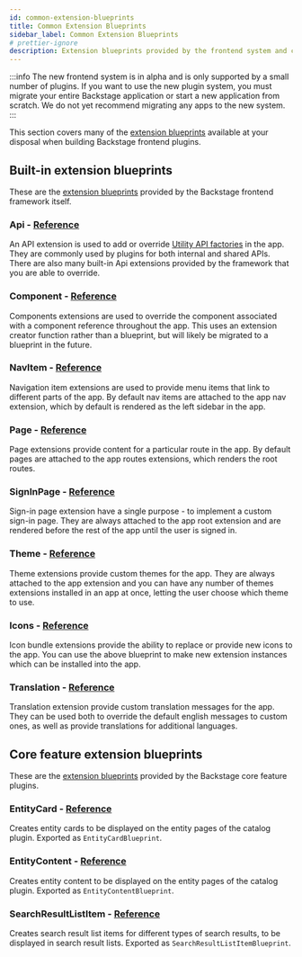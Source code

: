 ```yaml
---
id: common-extension-blueprints
title: Common Extension Blueprints
sidebar_label: Common Extension Blueprints
# prettier-ignore
description: Extension blueprints provided by the frontend system and core features
---
```


:::info
The new frontend system is in alpha and is only supported by a small number of plugins. If you want to use the new
plugin system, you must migrate your entire Backstage application or start a new application from scratch. We do not yet
recommend migrating any apps to the new system.
:::

This section covers many of the [extension blueprints](../architecture/23-extension-blueprints.md) available at your disposal when building Backstage frontend plugins.

## Built-in extension blueprints

These are the [extension blueprints](../architecture/23-extension-blueprints.md) provided by the Backstage frontend framework itself.

### Api - [Reference](../../reference/frontend-plugin-api.apiblueprint.md)

An API extension is used to add or override [Utility API factories](../utility-apis/01-index.md) in the app. They are commonly used by plugins for both internal and shared APIs. There are also many built-in Api extensions provided by the framework that you are able to override.

### Component - [Reference](../../reference/frontend-plugin-api.createcomponentextension.md)

Components extensions are used to override the component associated with a component reference throughout the app. This uses an extension creator function rather than a blueprint, but will likely be migrated to a blueprint in the future.

### NavItem - [Reference](../../reference/frontend-plugin-api.navitemblueprint.md)

Navigation item extensions are used to provide menu items that link to different parts of the app. By default nav items are attached to the app nav extension, which by default is rendered as the left sidebar in the app.

### Page - [Reference](../../reference/frontend-plugin-api.pageblueprint.md)

Page extensions provide content for a particular route in the app. By default pages are attached to the app routes extensions, which renders the root routes.

### SignInPage - [Reference](../../reference/frontend-plugin-api.signinpageblueprint.md)

Sign-in page extension have a single purpose - to implement a custom sign-in page. They are always attached to the app root extension and are rendered before the rest of the app until the user is signed in.

### Theme - [Reference](../../reference/frontend-plugin-api.themeblueprint.md)

Theme extensions provide custom themes for the app. They are always attached to the app extension and you can have any number of themes extensions installed in an app at once, letting the user choose which theme to use.

### Icons - [Reference](../../reference/frontend-plugin-api.iconbundleblueprint.md)

Icon bundle extensions provide the ability to replace or provide new icons to the app. You can use the above blueprint to make new extension instances which can be installed into the app.

### Translation - [Reference](../../reference/frontend-plugin-api.translationblueprint.md)

Translation extension provide custom translation messages for the app. They can be used both to override the default english messages to custom ones, as well as provide translations for additional languages.

## Core feature extension blueprints

These are the [extension blueprints](../architecture/23-extension-blueprints.md) provided by the Backstage core feature plugins.

### EntityCard - [Reference](https://github.com/backstage/backstage/blob/master/plugins/catalog-react/report-alpha.api.md)

Creates entity cards to be displayed on the entity pages of the catalog plugin. Exported as `EntityCardBlueprint`.

### EntityContent - [Reference](https://github.com/backstage/backstage/blob/master/plugins/catalog-react/report-alpha.api.md)

Creates entity content to be displayed on the entity pages of the catalog plugin. Exported as `EntityContentBlueprint`.

### SearchResultListItem - [Reference](https://github.com/backstage/backstage/blob/master/plugins/search-react/report-alpha.api.md)

Creates search result list items for different types of search results, to be displayed in search result lists. Exported as `SearchResultListItemBlueprint`.
